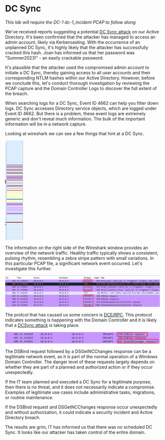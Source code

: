 # DC Sync

*This lab will require the DC-1 dc-1_incident PCAP to follow along*

We've received reports suggesting a potential [DC Sync attack](https://blog.blacklanternsecurity.com/p/detecting-dcsync) on our Active Directory. It's been confirmed that the attacker has managed to access an admin account, likely via Kerberoasting. With the occurrence of an unplanned DC Sync, it's highly likely that the attacker has successfully cracked this hash. Joan has informed us that her password was "Summer2023!" - an easily crackable password.

It's plausible that the attacker used the compromised admin account to initiate a DC Sync, thereby gaining access to all user accounts and their corresponding NTLM hashes within our Active Directory. However, before we conclude this, let's conduct thorough investigation by reviewing the PCAP capture and the Domain Controller Logs to discover the full extent of the breach.

When searching logs for a DC Sync, Event ID 4662 can help you filter down logs. DC Sync accesses Directory service objects, which are logged under Event ID 4662. But there is a problem, these event logs are extremely generic and don't reveal much information. The bulk of the important information will be in a network capture.

Looking at wireshark we can see a few things that hint at a DC Sync.

![sussy](./images/sus_burst.PNG)

The information on the right side of the Wireshark window provides an overview of the network traffic. Healthy traffic typically shows a consistent, pulsing rhythm, resembling a zebra stripe pattern with small variations. In this particular PCAP file, a significant network event occurred. Let's investigate this further.

![DC/ERP](./images/dcerp.PNG)

The protcol that has caused us some concern is [DCE/RPC](https://en.wikipedia.org/wiki/DCE/RPC). This protocol indicates something is happening with the Domain Controller and it is likely that a [DCSync attack](https://blog.nviso.eu/2021/11/15/detecting-dcsync-and-dcshadow-network-traffic/) is taking place.

![uhoh](./images/dsbind.PNG)

The DSBind request followed by a DSGetNCChanges response can be a legitimate network event, as it is part of the normal operation of a Windows Domain Controller. The danger level of these requests largely depends on whether they are part of a planned and authorized action or if they occur unexpectedly.

If the IT team planned and executed a DC Sync for a legitimate  purpose, then there is no threat, and it does not necessarily indicate a compromise. Examples of legitimate use cases include administrative tasks, migrations, or routine maintenance.

If the DSBind request and DSGetNCChanges response occur unexpectedly and without authorization, it could indicate a security incident and Active Directory breach.

The results are grim, IT has informed us that there was no scheduled DC Sync. It looks like our attacker has taken control of the entire domain.
